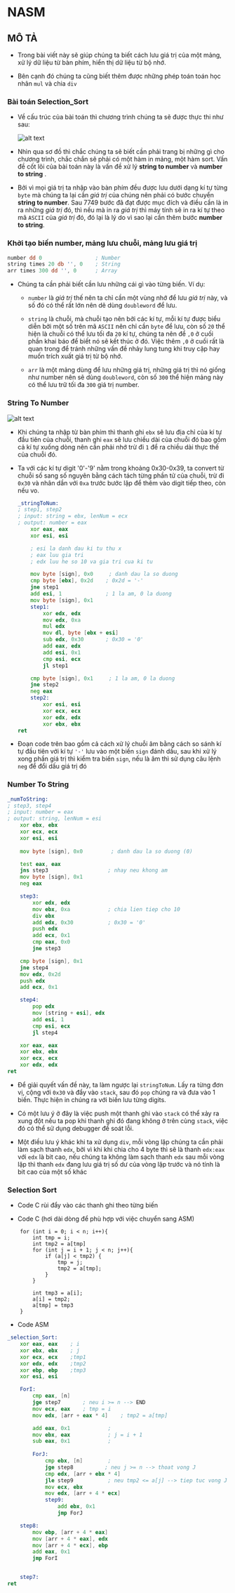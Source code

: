 # NASM

## MÔ TẢ

- Trong bài viết này sẽ giúp chúng ta biết cách lưu giá trị của một mảng, xử lý dữ liệu từ bàn phím, hiển thị dữ liệu từ bộ nhớ.

- Bên cạnh đó chúng ta cũng biết thêm được những phép toán toán học nhân `mul` và chia `div`

### Bài toán Selection_Sort

- Về cấu trúc của bài toán thì chương trình chúng ta sẽ được thực thi như sau:

    ![alt text](IMG/selection_sort.PNG)

- Nhìn qua sơ đồ thì chắc chúng ta sẽ biết cần phải trang bị những gì cho chương trình, chắc chắn sẽ phải có một hàm in mảng, một hàm sort. Vấn đề cốt lõi của bài toán này là vấn đề xử lý **string to number** và **number to string** .

- Bởi vì mọi giá trị ta nhập vào bàn phím đều được lưu dưới dạng kí tự từng `byte` mà chúng ta lại cần *giá trị* của chúng nên phải có bước chuyển **string to number**. Sau 7749 bước đã đạt được mục đích và điều cần là in ra những *giá trị* đó, thì nếu mà in ra *giá trị* thì máy tính sẽ in ra kí tự theo mã `ASCII` của *giá trị* đó, đó lại là lý do vì sao lại cần thêm bước **number to string**.

### Khởi tạo biến number, mảng lưu chuỗi, mảng lưu giá trị

```asm
number dd 0                 ; Number
string times 20 db '', 0    ; String
arr times 300 dd '', 0      ; Array
```

- Chúng ta cần phải biết cần lưu những cái gì vào từng biến. Ví dụ: 

    - `number` là *giá trị* thế nên ta chỉ cần một vùng nhớ để lưu *giá trị* này, và số đó có thể rất lớn nên dẽ dùng `doubleword` để lưu.
    
    - `string` là chuỗi, mà chuỗi tạo nên bởi các kí tự, mỗi kí tự được biểu diễn bởi một số trên mã `ASCII` nên chỉ cần `byte` để lưu, còn số `20` thể hiện là chuỗi có thể lưu tối đa `20` kí tự, chúng ta nên để `,0` ở cuối phần khai báo để biết nó sẽ kết thúc ở đó. Việc thêm `,0` ở cuối rất là quan trong để tránh những vấn đề nhảy lung tung khi truy cập hay muốn trích xuất giá trị từ bộ nhớ.

    - `arr` là một mảng dùng để lưu những giá trị, những giá trị thì nó giống như number nên sẽ dùng `doubleword`, còn số `300` thể hiện mảng này có thể lưu trữ tối đa `300` giá trị number.

### String To Number

![alt text](IMG/image.PNG)

- Khi chúng ta nhập từ bàn phím thì thanh ghi `ebx` sẽ lưu địa chỉ của kí tự đầu tiên của chuỗi, thanh ghi `eax` sẽ lưu chiều dài của chuỗi đó bao gồm cả kí tự xuống dòng nên cần phải nhớ trừ đi `1` để ra chiều dài thực thế của chuỗi đó.

- Ta với các kí tự digit '0'-'9' nằm trong khoảng 0x30-0x39, ta convert từ chuỗi số sang số nguyên bằng cách tách từng phần tử của chuỗi, trừ đi `0x30` và nhân dần với `0xa` trước bước lặp để thêm vào digit tiếp theo, còn nếu vo.

    ```asm
    _stringToNum:           
    ; step1, step2
    ; input: string = ebx, lenNum = ecx
    ; output: number = eax
        xor eax, eax
        xor esi, esi

        ; esi la danh dau ki tu thu x
        ; eax luu gia tri
        ; edx luu he so 10 va gia tri cua ki tu

        mov byte [sign], 0x0     ; danh dau la so duong
        cmp byte [ebx], 0x2d    ; 0x2d = '-'
        jne step1
        add esi, 1              ; 1 la am, 0 la duong
        mov byte [sign], 0x1
        step1:
            xor edx, edx
            mov edx, 0xa
            mul edx
            mov dl, byte [ebx + esi]
            sub edx, 0x30       ; 0x30 = '0'
            add eax, edx
            add esi, 0x1
            cmp esi, ecx
            jl step1

        cmp byte [sign], 0x1     ; 1 la am, 0 la duong
        jne step2
        neg eax
        step2:
            xor esi, esi
            xor ecx, ecx
            xor edx, edx
            xor ebx, ebx
    ret
    ```

- Đoạn code trên bao gồm cả cách xử lý chuỗi âm bằng cách so sánh kí tự đầu tiên với kí tự `'-'` lưu vào một biến `sign` đánh dấu, sau khi xử lý xong phần giá trị thì kiểm tra biến `sign`, nếu là âm thì sử dụng câu lệnh `neg` để đổi dấu giá trị đó

### Number To String

```asm
_numToString:               
; step3, step4
; input: number = eax
; output: string, lenNum = esi
    xor ebx, ebx
    xor ecx, ecx
    xor esi, esi
    
    mov byte [sign], 0x0         ; danh dau la so duong (0)

    test eax, eax
    jns step3                   ; nhay neu khong am
    mov byte [sign], 0x1
    neg eax

    step3:
        xor edx, edx
        mov ebx, 0xa            ; chia lien tiep cho 10
        div ebx
        add edx, 0x30           ; 0x30 = '0'
        push edx
        add ecx, 0x1
        cmp eax, 0x0
        jne step3

    cmp byte [sign], 0x1
    jne step4
    mov edx, 0x2d
    push edx
    add ecx, 0x1

    step4:
        pop edx
        mov [string + esi], edx
        add esi, 1
        cmp esi, ecx
        jl step4

    xor eax, eax
    xor ebx, ebx
    xor ecx, ecx
    xor edx, edx
ret
```


- Để giải quyết vấn đề này, ta làm ngược lại `stringToNum`. Lấy ra từng đơn vị, cộng với `0x30` và đẩy vào `stack`, sau đó `pop` chúng ra và đưa vào 1 biến. Thực hiện in chúng ra với biến lưu từng digits.

- Có một lưu ý ở đây là việc push một thanh ghi vào `stack` có thể xảy ra xung đột nếu ta pop khi thanh ghi đó đang không ở trên cùng `stack`, việc đó có thể sử dụng debugger để soát lỗi.

- Một điều lưu ý khác khi ta xử dụng `div`, mỗi vòng lặp chúng ta cần phải làm sạch thanh `edx`, bởi vì khi khi chia cho 4 byte thì sẽ là thanh `edx:eax` với `edx` là bit cao, nếu chúng ta không làm sạch thanh `edx` sau mỗi vòng lặp thì thanh `edx` đang lưu giá trị số dư của vòng lặp trước và nó tính là bit cao của một số khác


### Selection Sort

- Code C rùi đẩy vào các thanh ghi theo từng biến 

- Code C (hơi dài dòng để phù hợp với việc chuyển sang ASM)

```
    for (int i = 0; i < n; i++){
        int tmp = i;
        int tmp2 = a[tmp]
        for (int j = i + 1; j < n; j++){
            if (a[j] < tmp2) {
                tmp = j;
                tmp2 = a[tmp];
            }
        }

        int tmp3 = a[i];
        a[i] = tmp2;
        a[tmp] = tmp3
    }
```

- Code ASM

```asm
_selection_Sort:
    xor eax, eax    ; i
    xor ebx, ebx    ; j
    xor ecx, ecx    ;tmp1
    xor edx, edx    ;tmp2
    xor ebp, ebp    ;tmp3
    xor esi, esi

    ForI:
        cmp eax, [n]
        jge step7       ; neu i >= n --> END
        mov ecx, eax    ; tmp = i    
        mov edx, [arr + eax * 4]    ; tmp2 = a[tmp]

        add eax, 0x1            ;
        mov ebx, eax            ; j = i + 1
        sub eax, 0x1            ;
        
        ForJ:
            cmp ebx, [n]        ; 
            jge step8          ; neu j >= n --> thoat vong J
            cmp edx, [arr + ebx * 4]
            jle step9           ; neu tmp2 <= a[j] --> tiep tuc vong J
            mov ecx, ebx
            mov edx, [arr + 4 * ecx]
            step9:
                add ebx, 0x1
                jmp ForJ

    step8:
        mov ebp, [arr + 4 * eax]
        mov [arr + 4 * eax], edx
        mov [arr + 4 * ecx], ebp    
        add eax, 0x1
        jmp ForI


    step7:
ret
```